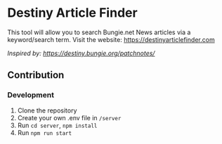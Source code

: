 # Destiny Article Finder

This tool will allow you to search Bungie.net News articles via a keyword/search term. Visit the website: https://destinyarticlefinder.com

*Inspired by: https://destiny.bungie.org/patchnotes/*

## Contribution

### Development
1. Clone the repository
2. Create your own .env file in `/server`
3. Run `cd server`, `npm install`
4. Run `npm run start`